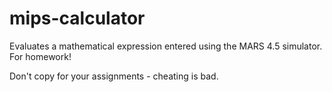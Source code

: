 # mips-calculator
Evaluates a mathematical expression entered using the MARS 4.5 simulator. For homework!

Don't copy for your assignments - cheating is bad.

